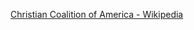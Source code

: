 ﻿[Christian Coalition of America - Wikipedia](https://en.wikipedia.org/wiki/Christian_Coalition_of_America)